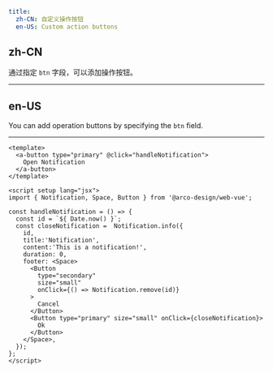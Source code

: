 ```yaml
title:
  zh-CN: 自定义操作按钮
  en-US: Custom action buttons
```

## zh-CN

通过指定 `btn` 字段，可以添加操作按钮。

---

## en-US

You can add operation buttons by specifying the `btn` field.

---

```vue
<template>
  <a-button type="primary" @click="handleNotification">
    Open Notification
  </a-button>
</template>

<script setup lang="jsx">
import { Notification, Space, Button } from '@arco-design/web-vue';

const handleNotification = () => {
  const id = `${ Date.now() }`;
  const closeNotification =  Notification.info({
    id,
    title:'Notification',
    content:'This is a notification!',
    duration: 0,
    footer: <Space>
      <Button
        type="secondary"
        size="small"
        onClick={() => Notification.remove(id)}
      >
        Cancel
      </Button>
      <Button type="primary" size="small" onClick={closeNotification}>
        Ok
      </Button>
    </Space>,
  });
};
</script>
```

